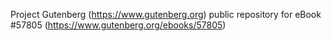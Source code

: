Project Gutenberg (https://www.gutenberg.org) public repository for
eBook #57805 (https://www.gutenberg.org/ebooks/57805)
